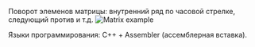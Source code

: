 Поворот элеменов матрицы: внутренний ряд по часовой стрелке, следующий против и т.д.
<img src="https://i.ibb.co/4s9H9GC/1.png" alt="Matrix example"/>

Языки программирования: C++ + Assembler (ассемблерная вставка).
